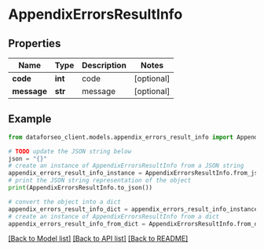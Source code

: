 # AppendixErrorsResultInfo


## Properties

Name | Type | Description | Notes
------------ | ------------- | ------------- | -------------
**code** | **int** | code | [optional] 
**message** | **str** | message | [optional] 

## Example

```python
from dataforseo_client.models.appendix_errors_result_info import AppendixErrorsResultInfo

# TODO update the JSON string below
json = "{}"
# create an instance of AppendixErrorsResultInfo from a JSON string
appendix_errors_result_info_instance = AppendixErrorsResultInfo.from_json(json)
# print the JSON string representation of the object
print(AppendixErrorsResultInfo.to_json())

# convert the object into a dict
appendix_errors_result_info_dict = appendix_errors_result_info_instance.to_dict()
# create an instance of AppendixErrorsResultInfo from a dict
appendix_errors_result_info_from_dict = AppendixErrorsResultInfo.from_dict(appendix_errors_result_info_dict)
```
[[Back to Model list]](../README.md#documentation-for-models) [[Back to API list]](../README.md#documentation-for-api-endpoints) [[Back to README]](../README.md)


